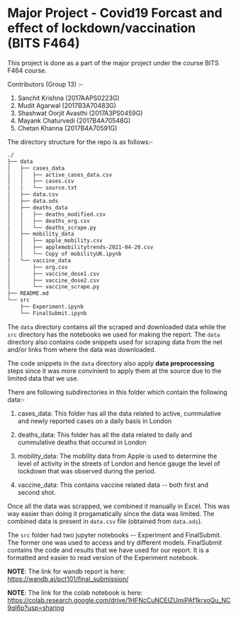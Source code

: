 # Major Project - Covid19 Forcast and effect of lockdown/vaccination (BITS F464)

This project is done as a part of the major project under the course BITS F464 course.

Contributors (Group 13) :-

1. Sanchit Krishna	(2017AAPS0223G)
2. Mudit Agarwal 	(2017B3A70483G)
3. Shashwat Oorjit Avasthi	(2017A3PS0459G)
4. Mayank Chaturvedi	(2017B4A70548G)
5. Chetan Khanna	(2017B4A70591G)

The directory structure for the repo is as follows:-

```bash
./
├── data
│   ├── cases_data
│   │   ├── active_cases_data.csv
│   │   ├── cases.csv
│   │   └── source.txt
│   ├── data.csv
│   ├── data.ods
│   ├── deaths_data
│   │   ├── deaths_modified.csv
│   │   ├── deaths_org.csv
│   │   └── deaths_scrape.py
│   ├── mobility_data
│   │   ├── apple_mobility.csv
│   │   ├── applemobilitytrends-2021-04-20.csv
│   │   └── Copy of mobilityUK.ipynb
│   └── vaccine_data
│       ├── org.csv
│       ├── vaccine_dose1.csv
│       ├── vaccine_dose2.csv
│       └── vaccine_scrape.py
├── README.md
└── src
    ├── Experiment.ipynb
    └── FinalSubmit.ipynb
```

The `data` directory contains all the scraped and downloaded data while the `src` directory has the notebooks we used for making the report. The `data` directory also contains code snippets used for scraping data from the net and/or links from where the data was downloaded.

The code snippets in the `data` directory also apply **data preprocessing** steps since it was more convinient to apply them at the source due to the limited data that we use.

There are following subdirectories in this folder which contain the following data:-

1. cases_data: This folder has all the data related to active, cummulative and newly reported cases on a daily basis in London

2. deaths_data: This folder has all the data related to daily and cummulative deaths that occured in London

3. mobility_data: The mobility data from Apple is used to determine the level of activity in the streets of London and hence gauge the level of lockdown that was observed during the period.

4. vaccine_data: This contains vaccine related data -- both first and second shot.

Once all the data was scrapped, we combined it manually in Excel. This was way easier than doing it progamatically since the data was limited.
The combined data is present in `data.csv` file (obtained from `data.ods`).

The `src` folder had two jupyter notebooks -- Experiment and FinalSubmit. The former one was used to access and try different models. FinalSubmit contains the code and results that we have used for our report. It is a formatted and easier to read version of the Experiment notebook.

**NOTE**: The link for wandb report is here: https://wandb.ai/pct101/final_submission/

**NOTE**: The link for the colab notebook is here: https://colab.research.google.com/drive/1HFNcCuNCEIZUmiPAf1krxoQu_NC9qI6p?usp=sharing
